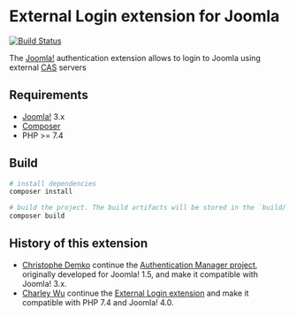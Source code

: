 # External Login extension for Joomla

[![Build Status][ci-badge]][ci]

[ci]: https://github.com/akunzai/joomla-external-login/actions?query=workflow%3ACI
[ci-badge]: https://github.com/akunzai/joomla-external-login/workflows/CI/badge.svg

The [Joomla!](https://www.joomla.org/) authentication extension allows to login to Joomla using external [CAS](https://github.com/apereo/cas) servers

## Requirements

- [Joomla!](https://www.joomla.org/) 3.x
- [Composer](https://getcomposer.org/)
- PHP >= 7.4

## Build

```sh
# install dependencies
composer install

# build the project. The build artifacts will be stored in the `build/` directory
composer build
```

## History of this extension

- [Christophe Demko](https://github.com/chdemko) continue the [Authentication Manager project](http://joomlacode.org/gf/project/auth_manager/), originally developed for Joomla! 1.5, and make it compatible with Joomla! 3.x.
- [Charley Wu](https://github.com/akunzai) continue the [External Login extension](https://github.com/chdemko/joomla-external-login) and make it compatible with PHP 7.4 and Joomla! 4.0.
